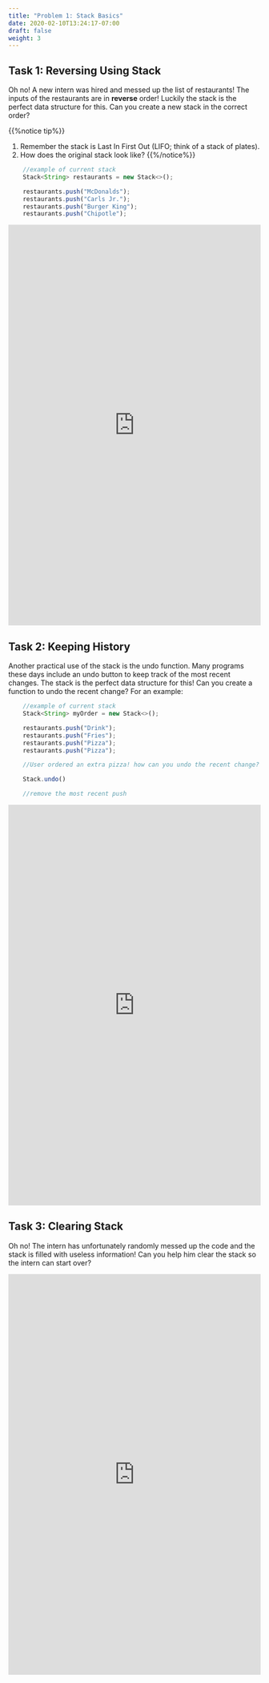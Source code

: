 ```yaml
---
title: "Problem 1: Stack Basics"
date: 2020-02-10T13:24:17-07:00
draft: false
weight: 3
--- 
```

<!--<link rel="stylesheet" href="../../style.css">-->

## Task 1: Reversing Using Stack

Oh no! A new intern was hired and messed up the list of restaurants! The inputs of the restaurants are in **reverse** order! Luckily the stack is the perfect data structure for this. Can you create a new stack in the correct order?

{{%notice tip%}}
1. Remember the stack is Last In First Out (LIFO; think of a stack of plates).
2. How does the original stack look like?
{{%/notice%}}

```js javascript
	//example of current stack
    Stack<String> restaurants = new Stack<>();

	restaurants.push("McDonalds");
	restaurants.push("Carls Jr.");
	restaurants.push("Burger King");
	restaurants.push("Chipotle");
```

<iframe height="800px" width="100%" src="https://replit.com/@nuevofoundation/stackReverse?lite=true" scrolling="no" frameborder="no" allowtransparency="true" allowfullscreen="true" sandbox="allow-forms allow-pointer-lock allow-popups allow-same-origin allow-scripts allow-modals"></iframe>

## Task 2: Keeping History

Another practical use of the stack is the undo function. Many programs these days include an undo button to keep track of the most recent changes. The stack is the perfect data structure for this! Can you create a function to undo the recent change? For an example:

```js javascript
	//example of current stack
    Stack<String> myOrder = new Stack<>();

	restaurants.push("Drink");
	restaurants.push("Fries");
	restaurants.push("Pizza");
	restaurants.push("Pizza");

	//User ordered an extra pizza! how can you undo the recent change?

	Stack.undo()

	//remove the most recent push
```

<iframe height="800px" width="100%" src="https://replit.com/@nuevofoundation/stackUndo?lite=true" scrolling="no" frameborder="no" allowtransparency="true" allowfullscreen="true" sandbox="allow-forms allow-pointer-lock allow-popups allow-same-origin allow-scripts allow-modals"></iframe>

## Task 3: Clearing Stack

Oh no! The intern has unfortunately randomly messed up the code and the stack is filled with useless information! Can you help him clear the stack so the intern can start over?

<iframe height="800px" width="100%" src="https://replit.com/@nuevofoundation/stackClear?lite=true" scrolling="no" frameborder="no" allowtransparency="true" allowfullscreen="true" sandbox="allow-forms allow-pointer-lock allow-popups allow-same-origin allow-scripts allow-modals"></iframe>